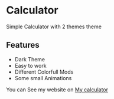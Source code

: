 # Calculator
 Simple Calculator with 2 themes theme
## Features
- Dark Theme
- Easy to work
- Different Colorfull Mods
- Some small Animations

You can See my website on  [My calculator](https://physicsgtx.github.io/Calculator/)

